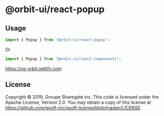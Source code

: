 # @orbit-ui/react-popup

## Usage

```javascript
import { Popup } from "@orbit-ui/react-popup";
```

Or

```javascript
import { Popup } from "@orbit-ui/react-components";
```

https://sg-orbit.netlify.com

## License

Copyright © 2019, Groupe Sharegate inc. This code is licensed under the Apache License, Version 2.0. You may obtain a copy of this license at https://github.com/gsoft-inc/gsoft-license/blob/master/LICENSE.
